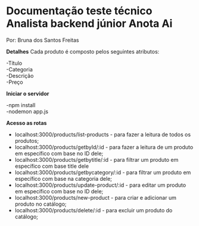 <h1>Documentação teste técnico Analista backend júnior Anota Ai</h1>

Por: Bruna dos Santos Freitas

<strong>Detalhes</strong>
Cada produto é composto pelos seguintes atributos:

-Título <br>
-Categoria<br>
-Descrição<br>
-Preço<br>

<strong> Iniciar o servidor </strong>

-npm install <br>
-nodemon app.js
 
<strong> Acesso as rotas </strong>

- localhost:3000/products/list-products - para fazer a leitura de todos os produtos;
- localhost:3000/products/getbyId/:id - para fazer a leitura de um produto em específico com base no ID dele;
- localhost:3000/products/getbytitle/:id - para filtrar um produto em específico com base title dele
- localhost:3000/products/getbycategory/:id - para filtrar um produto em específico com base na categoria dele;
- localhost:3000/products/update-product/:id - para editar um produto em específico com base no ID dele;
- localhost:3000/products/new-product - para criar e adicionar um produto no catálogo;
- localhost:3000/products/delete/:id - para excluir um produto do catálogo;



